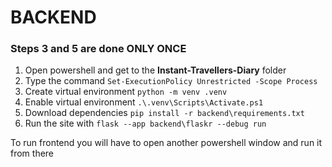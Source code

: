 # BACKEND
### Steps 3 and 5 are done **ONLY ONCE**
1. Open powershell and get to the **Instant-Travellers-Diary** folder
2. Type the command `Set-ExecutionPolicy Unrestricted -Scope Process`
3. Create virtual environment `python -m venv .venv`
4. Enable virtual environment `.\.venv\Scripts\Activate.ps1`
5. Download dependencies `pip install -r backend\requirements.txt`
6. Run the site with `flask --app backend\flaskr --debug run`

To run frontend you will have to open another powershell window and run it from there
